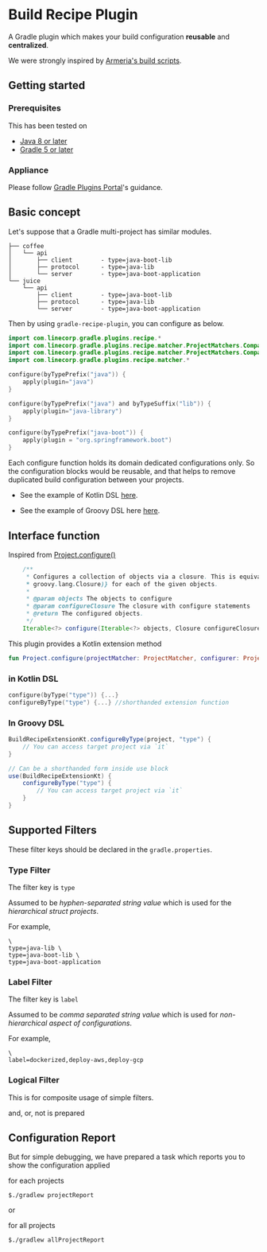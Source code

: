 # Build Recipe Plugin

A Gradle plugin which makes your build configuration **reusable** and **centralized**.

We were strongly inspired by [Armeria's build scripts](https://github.com/line/armeria/tree/master/gradle/scripts).

## Getting started

### Prerequisites

This has been tested on

- [Java 8 or later](https://adoptopenjdk.net/)
- [Gradle 5 or later](https://gradle.org/releases/)

### Appliance

Please follow [Gradle Plugins Portal](https://plugins.gradle.org/plugin/com.linecorp.build-recipe-plugin)'s guidance.

## Basic concept

Let's suppose that a Gradle multi-project has similar modules.

```
├── coffee
│   └── api
│       ├── client        - type=java-boot-lib
│       ├── protocol      - type=java-lib
│       └── server        - type=java-boot-application
└── juice
    └── api
        ├── client        - type=java-boot-lib
        ├── protocol      - type=java-lib
        └── server        - type=java-boot-application
```
Then by using `gradle-recipe-plugin`, you can configure as below. 

```kotlin
import com.linecorp.gradle.plugins.recipe.*
import com.linecorp.gradle.plugins.recipe.matcher.ProjectMatchers.Companion.byTypePrefix
import com.linecorp.gradle.plugins.recipe.matcher.ProjectMatchers.Companion.byTypeSuffix
import com.linecorp.gradle.plugins.recipe.matcher.*

configure(byTypePrefix("java")) {
    apply(plugin="java")
}

configure(byTypePrefix("java") and byTypeSuffix("lib")) {
    apply(plugin="java-library")
}

configure(byTypePrefix("java-boot")) {
    apply(plugin = "org.springframework.boot")
}
```

Each configure function holds its domain dedicated configurations only. So the configuration blocks would be reusable, and that helps to remove duplicated build configuration between your projects.

- See the example of Kotlin DSL [here](./src/test/resources/kotlin-dsl/build.gradle.kts).

- See the example of Groovy DSL here [here](./src/test/resources/groovy-dsl/build.gradle).

## Interface function

Inspired from [Project.configure()](https://github.com/gradle/gradle/blob/master/subprojects/core-api/src/main/java/org/gradle/api/Project.java#L1469-L1477)
```java
    /**
     * Configures a collection of objects via a closure. This is equivalent to calling {@link #configure(Object,
     * groovy.lang.Closure)} for each of the given objects.
     *
     * @param objects The objects to configure
     * @param configureClosure The closure with configure statements
     * @return The configured objects.
     */
    Iterable<?> configure(Iterable<?> objects, Closure configureClosure)
```

This plugin provides a Kotlin extension method
```kotlin
fun Project.configure(projectMatcher: ProjectMatcher, configurer: ProjectConfigurer) {...}
```

### in Kotlin DSL

```kotlin
configure(byType("type")) {...}
configureByType("type") {...} //shorthanded extension function
```

### In Groovy DSL

```groovy
BuildRecipeExtensionKt.configureByType(project, "type") {
    // You can access target project via `it`
}

// Can be a shorthanded form inside use block
use(BuildRecipeExtensionKt) {
    configureByType("type") {    
        // You can access target project via `it`
    }
}
```

## Supported Filters

These filter keys should be declared in the `gradle.properties`.

### Type Filter

The filter key is `type`

Assumed to be *hyphen-separated string value* which is used for the *hierarchical struct projects*.

For example,

```
\
type=java-lib \
type=java-boot-lib \
type=java-boot-application
```

### Label Filter

The filter key is `label`

Assumed to be *comma separated string value* which is used for *non-hierarchical aspect of configurations*.

For example,

```
\
label=dockerized,deploy-aws,deploy-gcp
```

### Logical Filter

This is for composite usage of simple filters.

and, or, not is prepared

## Configuration Report

But for simple debugging, we have prepared a task which reports you to show the configuration applied 

for each projects

`$./gradlew projectReport`

or 

for all projects

`$./gradlew allProjectReport`


